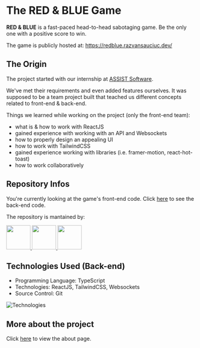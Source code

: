 # The RED & BLUE Game

**RED & BLUE** is a fast-paced head-to-head sabotaging game. Be the only one with a positive score to win.

The game is publicly hosted at: https://redblue.razvansauciuc.dev/

## The Origin

The project started with our internship at [ASSIST Software](https://assist-software.net/).

We've met their requirements and even added features ourselves. It was supposed to be a team project built that teached us different concepts related to front-end & back-end.

Things we learned while working on the project (only the front-end team):

- what is & how to work with ReactJS
- gained experience with working with an API and Websockets
- how to properly design an appealing UI
- how to work with TailwindCSS
- gained experience working with libraries (i.e. framer-motion, react-hot-toast)
- how to work collaboratively

## Repository Infos

You're currently looking at the game's front-end code. Click [here](https://github.com/sauciucrazvan/red-blue-backend) to see the back-end code.

The repository is mantained by:

<a href="https://github.com/sauciucrazvan">
    <img src="https://github.com/sauciucrazvan.png" width="64px"/>
</a>

<a href="https://github.com/Rbt-Ghost">
    <img src="https://github.com/Rbt-Ghost.png" width="64px"/>
</a>

<a href="https://github.com/adelinprelipcean">
    <img src="https://github.com/adelinprelipcean.png" width="64px"/>
</a>

## Technologies Used (Back-end)

- Programming Language: TypeScript
- Technologies: ReactJS, TailwindCSS, Websockets
- Source Control: Git

![Technologies](https://skillicons.dev/icons?i=typescript,react,tailwindcss,git)

## More about the project

Click [here](https://redblue.razvansauciuc.dev/about) to view the about page.
